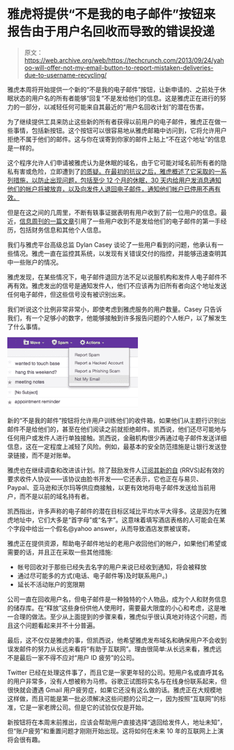# 雅虎将提供“不是我的电子邮件”按钮来报告由于用户名回收而导致的错误投递

> 原文：<https://web.archive.org/web/https://techcrunch.com/2013/09/24/yahoo-will-offer-not-my-email-button-to-report-mistaken-deliveries-due-to-username-recycling/>

雅虎本周将开始提供一个新的“不是我的电子邮件”按钮，让新申请的、之前处于休眠状态的用户名的所有者能够“回复”不是发给他们的信息。这是雅虎正在进行的努力的一部分，以减轻任何可能来自其最近的“用户名回收计划”的潜在伤害。

为了继续提供工具来防止这些新的所有者获得以前用户的电子邮件，雅虎正在做一些事情，包括新按钮。这个按钮可以很容易地从雅虎邮箱中访问到，它将允许用户拒绝不属于他们的邮件。这与你在误寄到你家的邮件上贴上“不在这个地址”的信息是一样的。

这个程序允许人们申请被雅虎认为是休眠的域名，由于它可能对域名前所有者的隐私有害或危险，立即遭到了[的质疑。在最初的抗议之后，雅虎概述了它采取的一系列措施，以防止出现问题，包括至少 12 个月的休眠，30 天内给用户发消息通知他们的帐户将被放弃，以及向发件人退回电子邮件，通知他们帐户已停用不再有效。](https://web.archive.org/web/20230316025403/http://www.wired.com/threatlevel/2013/06/yahoos-very-bad-idea/)

但是在这之间的几周里，不断有轶事证据表明有用户收到了前一位用户的信息。最近，[信息周刊的一篇文章](https://web.archive.org/web/20230316025403/http://www.informationweek.com/security/vulnerabilities/yahoo-recycled-emails-users-find-securit/240161646?pgno=2)引用了一些用户收到不是发给他们的电子邮件的第一手经历，包括财务信息和其他个人信息。

我们与雅虎平台高级总监 Dylan Casey 谈论了一些用户看到的问题，他承认有一些情况。雅虎一直在监控其系统，以发现有关错误交付的指控，并能够迅速查明其中一些账户的情况。

雅虎发现，在某些情况下，电子邮件退回方法不足以说服机构和发件人电子邮件不再有效。雅虎发出的信号是通知发件人，他们不应该再为旧所有者向这个地址发送任何电子邮件，但这些信号没有被识别出来。

我们听说这个比例非常非常小，即使考虑到雅虎服务的用户数量。Casey 只告诉我们，有一个足够小的数字，他能够接触到许多报告问题的个人帐户，以了解发生了什么事情。

[![88F27323-E377-45A6-A7EC-17B6E7010865](img/c3701132c0e2568b703d91a8bafaf800.png)](https://web.archive.org/web/20230316025403/https://techcrunch.com/wp-content/uploads/2013/09/88f27323-e377-45a6-a7ec-17b6e7010865.png)

新的“不是我的邮件”按钮将允许用户训练他们的收件箱，如果他们从主题行识别出邮件不是给他们的，甚至在他们阅读之前就拒绝邮件。凯西说，他们还尽可能地与任何用户或发件人进行单独接触。凯西说，金融机构很少再通过电子邮件发送详细信息，这在一定程度上减轻了风险。例如，最基本的安全防范措施是让银行发送登录链接，而不是对账单。

雅虎也在继续调查和改进该计划。除了鼓励发件人[订阅其新的自](https://web.archive.org/web/20230316025403/http://developer.yahoo.com/blogs/ydn/reclaiming-yahoo--usernames-in-a-way-that%E2%80%99s-secure--require-recipient-valid-since-185133188.html) (RRVS)起有效的要求收件人协议——该协议由脸书开发——它还表示，它也正在与易贝、Paypal、亚马逊和沃尔玛等供应商接触，以更有效地将电子邮件发送给当前用户，而不是以前的域名持有者。

凯西指出，许多声称的电子邮件的潜在目标区域比平均水平大得多。这是因为在雅虎地址中，它们大多是“首字母”或“名字”。这意味着填写酒店表格的人可能会在某个字段中给出一个假名@yahoo answer，从而导致酒店发票被误寄。

雅虎正在提供资源，帮助电子邮件地址的老用户收回他们的帐户，如果他们希望或需要的话，并且正在采取一些其他措施:

*   帐号回收对于那些已经失去名字的用户来说已经收到通知，将会被释放
*   通过尽可能多的方式(电话、电子邮件等)及时联系用户。)
*   延长不活动账户的宽限期

公司一直在回收用户名，但电子邮件是一种独特的个人物品，成为个人和财务信息的储存库。在“释放”这些身份供他人使用时，需要最大限度的小心和考虑，这是唯一合理的做法。至少从上面提到的步骤来看，雅虎似乎很认真地对待这个问题，而且这个问题看起来并不十分普遍。

最后，这不仅仅是雅虎的事，但凯西说，他希望雅虎发布域名和确保用户不会收到误发邮件的努力从长远来看将“有助于互联网”。理由很简单:从长远来看，雅虎远不是最后一家不得不应对“用户 ID 疲劳”的公司。

Twitter 已经在处理这件事了，而且它是一家更年轻的公司。短用户名或直呼其名的用户非常多，没有人想被称为马修。谷歌正试图将实名与在线身份联系起来，但很快就会遭遇 Gmail 用户疲劳症，如果它还没有这么做的话。雅虎正在大规模地这样做，而且可能是第一批必须解决这些问题的公司之一，因为按照“互联网”的标准，它是一家老牌公司。但是它的试验仅仅是开始。

新按钮将在本周末前推出，应该会帮助用户直接选择“退回给发件人，地址未知”，但“账户疲劳”和重置问题才刚刚开始出现。这将如何在未来 10 年的互联网上上演将会很有趣。